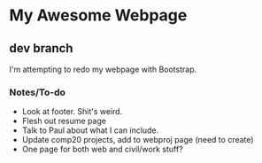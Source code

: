 <h1>My Awesome Webpage</h1>
<h2>dev branch</h2>
<p>I'm attempting to redo my webpage with Bootstrap.<p>

<h3>Notes/To-do</h3>
<ul>
	<li>Look at footer. Shit's weird.</li>
	<li>Flesh out resume page</li>
	<li>Talk to Paul about what I can include.</li>
	<li>Update comp20 projects, add to webproj page (need to create)</li>
	<li>One page for both web and civil/work stuff?</li>
</ul>